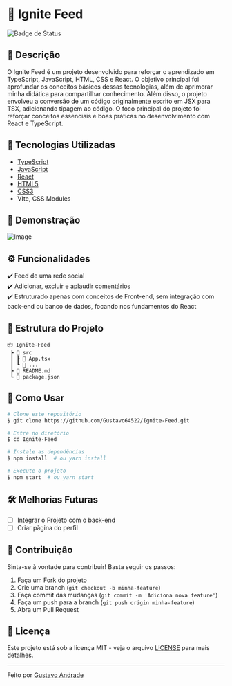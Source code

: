# 📌 Ignite Feed
![Badge de Status](https://img.shields.io/badge/Status-Concluído-brightgreen)


## 📖 Descrição

O Ignite Feed é um projeto desenvolvido para reforçar o aprendizado em TypeScript, JavaScript, HTML, CSS e React. O objetivo principal foi aprofundar os conceitos básicos dessas tecnologias, além de aprimorar minha didática para compartilhar conhecimento.
Além disso, o projeto envolveu a conversão de um código originalmente escrito em JSX para TSX, adicionando tipagem ao código.
O foco principal do projeto foi reforçar conceitos essenciais e boas práticas no desenvolvimento com React e TypeScript.

## 🚀 Tecnologias Utilizadas

- [TypeScript](https://www.typescriptlang.org/)
- [JavaScript](https://developer.mozilla.org/pt-BR/docs/Web/JavaScript)
- [React](https://react.dev/)
- [HTML5](https://developer.mozilla.org/pt-BR/docs/Web/HTML)
- [CSS3](https://developer.mozilla.org/pt-BR/docs/Web/CSS)
- VIte, CSS Modules

## 📸 Demonstração

![Image](https://github.com/user-attachments/assets/1b8a8c4c-2410-480a-a589-4fce3d60403b)

## ⚙️ Funcionalidades

✔️ Feed de uma rede social  
✔️ Adicionar, excluir e aplaudir comentários  
✔️ Estruturado apenas com conceitos de Front-end, sem integração com back-end ou banco de dados, focando nos fundamentos do React  

## 📂 Estrutura do Projeto

```
📦 Ignite-Feed
 ┣ 📂 src
 ┃ ┣ 📜 App.tsx
 ┃ ┗ 📜 ...
 ┣ 📜 README.md
 ┗ 📜 package.json
```

## 🎯 Como Usar

```bash
# Clone este repositório
$ git clone https://github.com/Gustavo64522/Ignite-Feed.git

# Entre no diretório
$ cd Ignite-Feed

# Instale as dependências
$ npm install  # ou yarn install

# Execute o projeto
$ npm start  # ou yarn start
```

## 🛠 Melhorias Futuras

- [ ] Integrar o Projeto com o back-end
- [ ] Criar pãgina do perfil

## 📌 Contribuição

Sinta-se à vontade para contribuir! Basta seguir os passos:
1. Faça um Fork do projeto
2. Crie uma branch (`git checkout -b minha-feature`)
3. Faça commit das mudanças (`git commit -m 'Adiciona nova feature'`)
4. Faça um push para a branch (`git push origin minha-feature`)
5. Abra um Pull Request

## 📄 Licença

Este projeto está sob a licença MIT - veja o arquivo [LICENSE](LICENSE) para mais detalhes.

---

Feito  por [Gustavo Andrade](https://github.com/gustavo64522)
